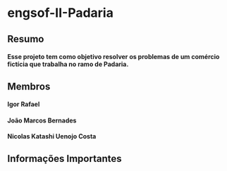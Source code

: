 # engsof-II-Padaria

## Resumo
#### Esse projeto tem como objetivo resolver os problemas de um comércio fictícia que trabalha no ramo de Padaria.

## Membros
#### Igor Rafael
#### João Marcos Bernades
#### Nicolas Katashi Uenojo Costa

## Informações Importantes
